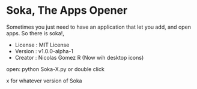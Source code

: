 # Soka, The Apps Opener

Sometimes you just need to have an application that let you add, and open apps. So there is soka!, 
- License : MIT License 
- Version : v1.0.0-alpha-1
- Creator : Nicolas Gomez R
  (Now wih desktop icons)


open: python Soka-X.py or double click

x for whatever version of Soka
